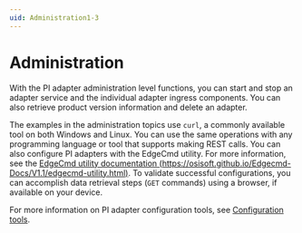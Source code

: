 ```yaml
---
uid: Administration1-3
---
```


# Administration

With the PI adapter administration level functions, you can start and stop an adapter service and the individual adapter ingress components. You can also retrieve product version information and delete an adapter.

The examples in the administration topics use `curl`, a commonly available tool on both Windows and Linux. You can use the same operations with any programming language or tool that supports making REST calls. You can also configure PI adapters with the EdgeCmd utility. For more information, see the [EdgeCmd utility documentation (https://osisoft.github.io/Edgecmd-Docs/V1.1/edgecmd-utility.html)](https://osisoft.github.io/Edgecmd-Docs/V1.1/edgecmd-utility.html). To validate successful configurations, you can accomplish data retrieval steps (`GET` commands) using a browser, if available on your device.

For more information on PI adapter configuration tools, see [Configuration tools](xref:ConfigurationTools1-3).
